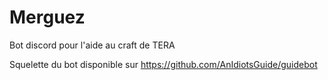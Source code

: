 # Merguez
Bot discord pour l'aide au craft de TERA

Squelette du bot disponible sur https://github.com/AnIdiotsGuide/guidebot
